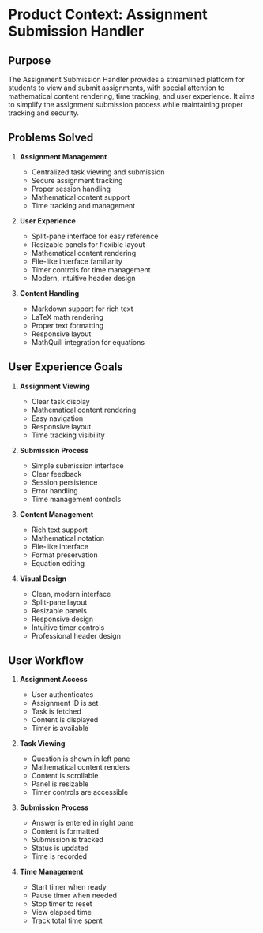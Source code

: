 # Product Context: Assignment Submission Handler

## Purpose

The Assignment Submission Handler provides a streamlined platform for students to view and submit assignments, with special attention to mathematical content rendering, time tracking, and user experience. It aims to simplify the assignment submission process while maintaining proper tracking and security.

## Problems Solved

1. **Assignment Management**

   - Centralized task viewing and submission
   - Secure assignment tracking
   - Proper session handling
   - Mathematical content support
   - Time tracking and management

2. **User Experience**

   - Split-pane interface for easy reference
   - Resizable panels for flexible layout
   - Mathematical content rendering
   - File-like interface familiarity
   - Timer controls for time management
   - Modern, intuitive header design

3. **Content Handling**
   - Markdown support for rich text
   - LaTeX math rendering
   - Proper text formatting
   - Responsive layout
   - MathQuill integration for equations

## User Experience Goals

1. **Assignment Viewing**

   - Clear task display
   - Mathematical content rendering
   - Easy navigation
   - Responsive layout
   - Time tracking visibility

2. **Submission Process**

   - Simple submission interface
   - Clear feedback
   - Session persistence
   - Error handling
   - Time management controls

3. **Content Management**

   - Rich text support
   - Mathematical notation
   - File-like interface
   - Format preservation
   - Equation editing

4. **Visual Design**
   - Clean, modern interface
   - Split-pane layout
   - Resizable panels
   - Responsive design
   - Intuitive timer controls
   - Professional header design

## User Workflow

1. **Assignment Access**

   - User authenticates
   - Assignment ID is set
   - Task is fetched
   - Content is displayed
   - Timer is available

2. **Task Viewing**

   - Question is shown in left pane
   - Mathematical content renders
   - Content is scrollable
   - Panel is resizable
   - Timer controls are accessible

3. **Submission Process**

   - Answer is entered in right pane
   - Content is formatted
   - Submission is tracked
   - Status is updated
   - Time is recorded

4. **Time Management**
   - Start timer when ready
   - Pause timer when needed
   - Stop timer to reset
   - View elapsed time
   - Track total time spent
